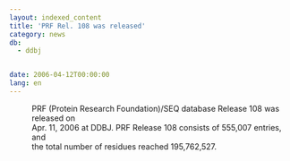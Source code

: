 ```yaml
---
layout: indexed_content
title: 'PRF Rel. 108 was released'
category: news
db:
  - ddbj


date: 2006-04-12T00:00:00
lang: en
---
```


<dd>PRF (Protein Research Foundation)/SEQ database Release 108 was released on<br> Apr. 11, 2006 at DDBJ. PRF Release 108 consists of 555,007 entries, and<br> the total number of residues reached 195,762,527.</dd>
